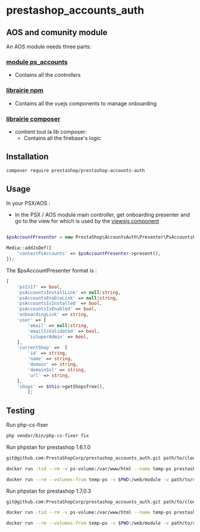 # prestashop_accounts_auth

## AOS and comunity module

An AOS module needs three parts:

### [module ps_accounts](http://github.com/PrestaShopCorp/ps_accounts)

* Contains all the controllers

### [librairie npm](http://github.com/PrestaShopCorp/prestashop_accounts_vue_components)

* Contains all the vuejs components to manage onboarding

### [librairie composer](http://github.com/PrestaShopCorp/prestashop_accounts_auth)

* contient tout la lib composer:
    * Contains all the firebase's logic

## Installation

```bash
composer require prestashop/prestashop-accounts-auth
```

## Usage

In your PSX/AOS :

- In the PSX / AOS module  main controller, get onboarding presenter and go to the view for which is used by the
[viewsjs component](https://github.com/PrestaShopCorp/prestashop_accounts_vue_components)

```php

$psAccountPresenter = new PrestaShop\AccountsAuth\Presenter\PsAccountsPresenter($this->name);

Media::addJsDef([
    'contextPsAccounts' => $psAccountPresenter->present(),
]);
```

The $psAccountPresenter format is :
```php
[
    'psIs17' => bool,
    'psAccountsInstallLink' => null|string,
    'psAccountsEnableLink' => null|string,
    'psAccountsIsInstalled' => bool,
    'psAccountsIsEnabled' => bool,
    'onboardingLink' => string,
    'user' => [
        'email' => null|string,
        'emailIsValidated' => bool,
        'isSuperAdmin' => bool,
    ],
    'currentShop' =>  [
        'id' => string,
        'name' => string,
        'domain' => string,
        'domainSsl' => string,
        'url' => string,
    ],
    'shops' => $this->getShopsTree(),
        ];
```

## Testing

Run php-cs-fixer
```bash
php vendor/bin/php-cs-fixer fix
```

Run phpstan for prestashop 1.6.1.0

```bash
git@github.com:PrestaShopCorp/prestashop_accounts_auth.git path/to/clone

docker run -tid --rm -v ps-volume:/var/www/html --name temp-ps prestashop/prestashop:1.6.1.0;

docker run --rm --volumes-from temp-ps -v $PWD:/web/module -v path/to/clone:/web/ps_accounts -e _PS_ROOT_DIR_=/var/www/html --workdir=/web/module phpstan/phpstan:0.12 analyse --configuration=/web/module/tests/phpstan/phpstan-PS-1.6.neon
```

Run phpstan for prestashop 1.7.0.3

```bash
git@github.com:PrestaShopCorp/prestashop_accounts_auth.git path/to/clone

docker run -tid --rm -v ps-volume:/var/www/html --name temp-ps prestashop/prestashop:1.7.0.3;

docker run --rm --volumes-from temp-ps -v $PWD:/web/module -v path/to/clone:/web/ps_accounts -e _PS_ROOT_DIR_=/var/www/html --workdir=/web/module phpstan/phpstan:0.12 analyse --configuration=/web/module/tests/phpstan/phpstan-PS-1.7.neon
```
